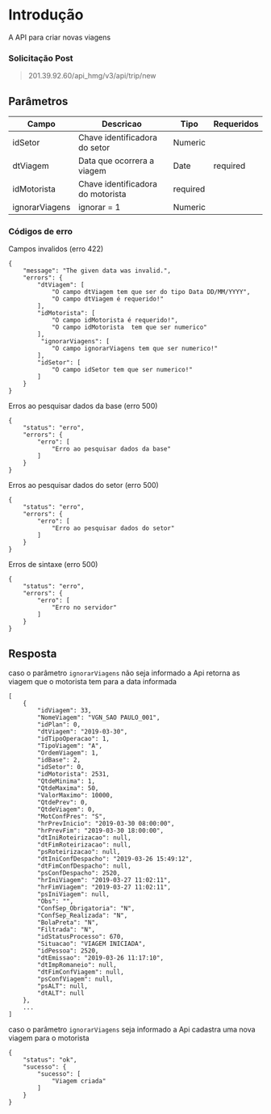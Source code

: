 
# Introdução
A API para criar novas viagens


### Solicitação Post
> 201.39.92.60/api_hmg/v3/api/trip/new

## Parâmetros
|Campo                    |Descricao| Tipo|  Requeridos            
|----------------|----------------|----------------|----------------|
|idSetor|Chave identificadora do setor|Numeric|
|dtViagem|Data que ocorrera a viagem|Date|required
|idMotorista|Chave identificadora do motorista|required
|ignorarViagens|ignorar = 1|Numeric|


### Códigos de erro 

Campos invalidos (erro 422)
```JS
{
    "message": "The given data was invalid.",
    "errors": {
        "dtViagem": [
            "O campo dtViagem tem que ser do tipo Data DD/MM/YYYY",
            "O campo dtViagem é requerido!"
        ],
        "idMotorista": [
            "O campo idMotorista é requerido!",
            "O campo idMotorista  tem que ser numerico"
        ],
         "ignorarViagens": [
            "O campo ignorarViagens tem que ser numerico!"
        ],
        "idSetor": [
            "O campo idSetor tem que ser numerico!"
        ]
    }
}
```
Erros ao pesquisar dados da base (erro 500)
```JS
{
    "status": "erro",
    "errors": {
        "erro": [
            "Erro ao pesquisar dados da base"
        ]
    }
}
```
Erros ao pesquisar dados do setor (erro 500)
```JS
{
    "status": "erro",
    "errors": {
        "erro": [
            "Erro ao pesquisar dados do setor"
        ]
    }
}
```
Erros de sintaxe (erro 500)
```JS
{
    "status": "erro",
    "errors": {
        "erro": [
            "Erro no servidor"
        ]
    }
}
```

## Resposta

caso o parâmetro `ignorarViagens` não seja informado a Api retorna as viagem que o motorista tem para a data informada
```JS
[
    {
        "idViagem": 33,
        "NomeViagem": "VGN_SAO PAULO_001",
        "idPlan": 0,
        "dtViagem": "2019-03-30",
        "idTipoOperacao": 1,
        "TipoViagem": "A",
        "OrdemViagem": 1,
        "idBase": 2,
        "idSetor": 0,
        "idMotorista": 2531,
        "QtdeMinima": 1,
        "QtdeMaxima": 50,
        "ValorMaximo": 10000,
        "QtdePrev": 0,
        "QtdeViagem": 0,
        "MotConfPres": "S",
        "hrPrevInicio": "2019-03-30 08:00:00",
        "hrPrevFim": "2019-03-30 18:00:00",
        "dtIniRoteirizacao": null,
        "dtFimRoteirizacao": null,
        "psRoteirizacao": null,
        "dtIniConfDespacho": "2019-03-26 15:49:12",
        "dtFimConfDespacho": null,
        "psConfDespacho": 2520,
        "hrIniViagem": "2019-03-27 11:02:11",
        "hrFimViagem": "2019-03-27 11:02:11",
        "psIniViagem": null,
        "Obs": "",
        "ConfSep_Obrigatoria": "N",
        "ConfSep_Realizada": "N",
        "BolaPreta": "N",
        "Filtrada": "N",
        "idStatusProcesso": 670,
        "Situacao": "VIAGEM INICIADA",
        "idPessoa": 2520,
        "dtEmissao": "2019-03-26 11:17:10",
        "dtImpRomaneio": null,
        "dtFimConfViagem": null,
        "psConfViagem": null,
        "psALT": null,
        "dtALT": null
    },
    ...
]
```

caso o parâmetro `ignorarViagens` seja informado a Api cadastra uma nova viagem para o motorista

```JS
{
    "status": "ok",
    "sucesso": {
        "sucesso": [
            "Viagem criada"
        ]
    }
}
```

